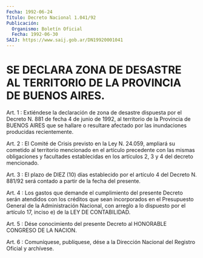 ```yaml
---
Fecha: 1992-06-24
Título: Decreto Nacional 1.041/92
Publicación:
  Organismo: Boletín Oficial
  Fecha: 1992-06-30
SAIJ: https://www.saij.gob.ar/DN19920001041
---
```

# SE DECLARA ZONA DE DESASTRE AL TERRITORIO DE LA PROVINCIA DE BUENOS AIRES.

<a id="1"></a>
Art.  1  :  Extiéndese  la  declaración  de  zona  de desastre dispuesta  por  el  Decreto N. 881 de fecha 4 de junio de 1992,  al territorio  de la Provincia  de  BUENOS  AIRES  que  se  hallare  o resultare afectado  por  las inundaciones producidas recientemente.

<a id="2"></a>
Art.  2  :  El  Comité de Crisis previsto en la Ley N. 24.059, ampliará  su  cometido al  territorio  mencionado  en  el  artículo precedente con  las  mismas  obligaciones y facultades establecidas en los artículos 2, 3 y 4 del decreto mencionado.

<a id="3"></a>
Art. 3 : El plazo de DIEZ (10) días establecido por el artículo 4 del  Decreto  N.  881/92  será  contado  a partir de la fecha del presente.

<a id="4"></a>
Art.  4  : Los gastos que demande el cumplimiento del presente Decreto serán atendidos  con  los créditos que sean incorporados en el Presupuesto General de la Administración  Nacional,  con arreglo a  lo  dispuesto  por  el  artículo  17,  inciso  e)  de  la LEY DE CONTABILIDAD.

<a id="5"></a>
Art.  5  : Dése conocimiento del presente Decreto al HONORABLE CONGRESO DE LA NACION.

<a id="6"></a>
Art. 6 : Comuníquese, publíquese, dése a la Dirección Nacional del Registro Oficial y archívese.